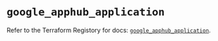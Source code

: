 # `google_apphub_application`

Refer to the Terraform Registory for docs: [`google_apphub_application`](https://registry.terraform.io/providers/hashicorp/google/5.26.0/docs/resources/apphub_application).
